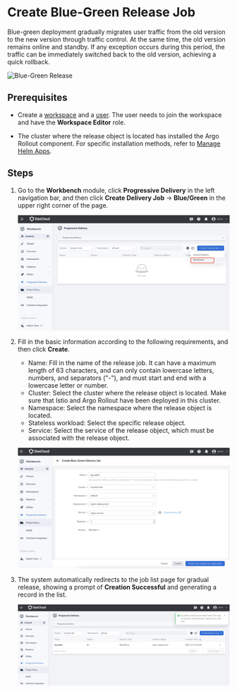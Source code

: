 # Create Blue-Green Release Job

Blue-green deployment gradually migrates user traffic from the old version to the new version
through traffic control. At the same time, the old version remains online and standby. If any
exception occurs during this period, the traffic can be immediately switched back to the old
version, achieving a quick rollback.

![Blue-Green Release](https://docs.daocloud.io/daocloud-docs-images/docs/zh/docs/amamba/images/blue-green.png)

## Prerequisites

- Create a [workspace](../../../ghippo/user-guide/workspace/workspace.md) and a
  [user](../../../ghippo/user-guide/access-control/user.md). The user needs to
  join the workspace and have the __Workspace Editor__ role.

- The cluster where the release object is located has installed the Argo Rollout component.
  For specific installation methods, refer to [Manage Helm Apps](../../../kpanda/user-guide/helm/helm-app.md).

## Steps

1. Go to the __Workbench__ module, click __Progressive Delivery__ in the left navigation bar,
   and then click __Create Delivery Job__ -> __Blue/Green__ in the upper right corner of the page.

    ![Go to creation page](../../images/blue-green01.png)

2. Fill in the basic information according to the following requirements, and then click __Create__.

    - Name: Fill in the name of the release job. It can have a maximum length of 63 characters,
      and can only contain lowercase letters, numbers, and separators ("-"), and must start and
      end with a lowercase letter or number.
    - Cluster: Select the cluster where the release object is located. Make sure that Istio
      and Argo Rollout have been deployed in this cluster.
    - Namespace: Select the namespace where the release object is located.
    - Stateless workload: Select the specific release object.
    - Service: Select the service of the release object, which must be associated with the
      release object.

    ![Basic Information](../../images/blue-green02.png)

3. The system automatically redirects to the job list page for gradual release, showing a prompt
   of __Creation Successful__ and generating a record in the list.

    ![Return to list](../../images/blue-green03.png)
